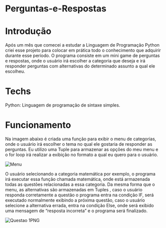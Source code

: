# Perguntas-e-Respostas
 
# Introdução 

Após um mês que comecei a estudar a Linguagem de Programação Python criei esse projeto para colocar em prática todo o conhecimento que adquirir durante esse período.
O programa consiste em um  mini game de perguntas e respostas, onde o usuário irá escolher a categoria que deseja e irá responder perguntas com alternativas do determinado assunto a qual ele escolheu.

# Techs

Python: Linguagem de programação de sintaxe simples.

# Funcionamento

Na imagem abaixo é criada uma função para exibir o menu de categorias, onde o usuário irá escolher o tema no qual ele gostaria de responder as perguntas.
Eu utilizo uma Tuple para armazenar as opções do meu menu e o for loop irá realizar a exibição no formato a qual eu quero para o usuário.




![Menu ](https://user-images.githubusercontent.com/106001465/170134226-38c0300c-bde3-4e6a-a66b-bf2902511f06.PNG)



O usuário selecionando a categoria matemática por exemplo, o programa irá executar essa função chamada matemática, onde está armazenada todas as questões relacionadas a essa categoria.
Da mesma forma que o menu, as alternativas são armazenadas em Tuples , caso o usuário responda corretamente a questão o programa entra na condição IF, será executado normalmente exibindo a próxima questão, caso o usuário selecione a alternativa errada, entra na condição Else, onde será exibido uma mensagem de “resposta incorreta” e o programa será finalizado.



![Questao 1PNG](https://user-images.githubusercontent.com/106001465/170135376-e04dbc2c-ad46-41c5-9aae-e03b81b78304.PNG)

